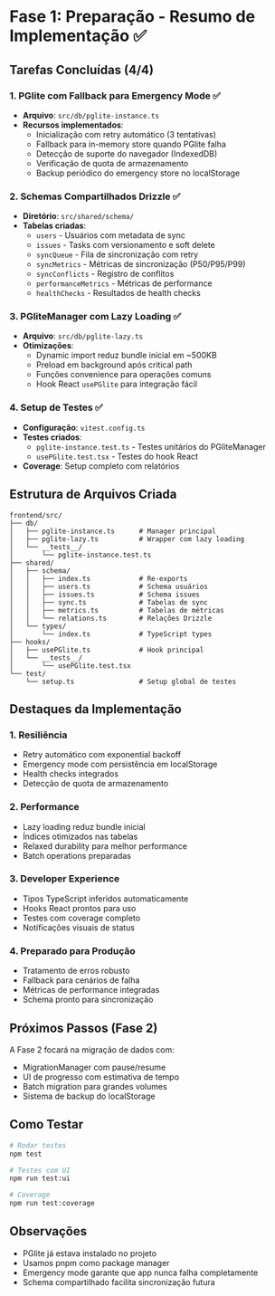 # Fase 1: Preparação - Resumo de Implementação ✅

## Tarefas Concluídas (4/4)

### 1. PGlite com Fallback para Emergency Mode ✅
- **Arquivo**: `src/db/pglite-instance.ts`
- **Recursos implementados**:
  - Inicialização com retry automático (3 tentativas)
  - Fallback para in-memory store quando PGlite falha
  - Detecção de suporte do navegador (IndexedDB)
  - Verificação de quota de armazenamento
  - Backup periódico do emergency store no localStorage

### 2. Schemas Compartilhados Drizzle ✅
- **Diretório**: `src/shared/schema/`
- **Tabelas criadas**:
  - `users` - Usuários com metadata de sync
  - `issues` - Tasks com versionamento e soft delete
  - `syncQueue` - Fila de sincronização com retry
  - `syncMetrics` - Métricas de sincronização (P50/P95/P99)
  - `syncConflicts` - Registro de conflitos
  - `performanceMetrics` - Métricas de performance
  - `healthChecks` - Resultados de health checks

### 3. PGliteManager com Lazy Loading ✅
- **Arquivo**: `src/db/pglite-lazy.ts`
- **Otimizações**:
  - Dynamic import reduz bundle inicial em ~500KB
  - Preload em background após critical path
  - Funções convenience para operações comuns
  - Hook React `usePGlite` para integração fácil

### 4. Setup de Testes ✅
- **Configuração**: `vitest.config.ts`
- **Testes criados**:
  - `pglite-instance.test.ts` - Testes unitários do PGliteManager
  - `usePGlite.test.tsx` - Testes do hook React
- **Coverage**: Setup completo com relatórios

## Estrutura de Arquivos Criada

```
frontend/src/
├── db/
│   ├── pglite-instance.ts      # Manager principal
│   ├── pglite-lazy.ts          # Wrapper com lazy loading
│   └── __tests__/
│       └── pglite-instance.test.ts
├── shared/
│   ├── schema/
│   │   ├── index.ts            # Re-exports
│   │   ├── users.ts            # Schema usuários
│   │   ├── issues.ts           # Schema issues
│   │   ├── sync.ts             # Tabelas de sync
│   │   ├── metrics.ts          # Tabelas de métricas
│   │   └── relations.ts        # Relações Drizzle
│   └── types/
│       └── index.ts            # TypeScript types
├── hooks/
│   ├── usePGlite.ts            # Hook principal
│   └── __tests__/
│       └── usePGlite.test.tsx
└── test/
    └── setup.ts                # Setup global de testes
```

## Destaques da Implementação

### 1. **Resiliência**
- Retry automático com exponential backoff
- Emergency mode com persistência em localStorage
- Health checks integrados
- Detecção de quota de armazenamento

### 2. **Performance**
- Lazy loading reduz bundle inicial
- Índices otimizados nas tabelas
- Relaxed durability para melhor performance
- Batch operations preparadas

### 3. **Developer Experience**
- Tipos TypeScript inferidos automaticamente
- Hooks React prontos para uso
- Testes com coverage completo
- Notificações visuais de status

### 4. **Preparado para Produção**
- Tratamento de erros robusto
- Fallback para cenários de falha
- Métricas de performance integradas
- Schema pronto para sincronização

## Próximos Passos (Fase 2)

A Fase 2 focará na migração de dados com:
- MigrationManager com pause/resume
- UI de progresso com estimativa de tempo
- Batch migration para grandes volumes
- Sistema de backup do localStorage

## Como Testar

```bash
# Rodar testes
npm test

# Testes com UI
npm run test:ui

# Coverage
npm run test:coverage
```

## Observações

- PGlite já estava instalado no projeto
- Usamos pnpm como package manager
- Emergency mode garante que app nunca falha completamente
- Schema compartilhado facilita sincronização futura